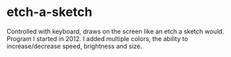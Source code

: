 etch-a-sketch
=============

Controlled with keyboard, draws on the screen like an etch a sketch would.
Program I started in 2012.
I added multiple colors, the ability to increase/decrease speed, brightness and size.
